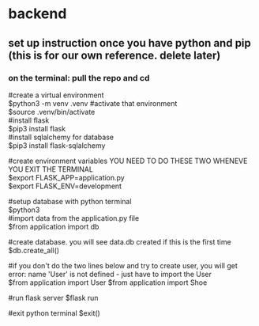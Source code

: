 # backend

## set up instruction once you have python and pip (this is for our own reference. delete later)


### on the terminal: pull the repo and cd

#create a virtual environment\
$python3 -m venv .venv
#activate that environment\
$source .venv/bin/activate\
#install flask\
$pip3 install flask\
#install sqlalchemy for database\
$pip3 install flask-sqlalchemy


#create environment variables YOU NEED TO DO THESE TWO WHENEVE YOU EXIT THE TERMINAL\
$export FLASK_APP=application.py\
$export FLASK_ENV=development


#setup database with python terminal\
$python3\
#import data from the application.py file\
$from application import db


#create database. you will see data.db created if this is the first time\
$db.create_all()

#if you don't do the two lines below and try to create user, you will get error: name 'User' is not defined - just have to import the User\
$from application import User
$from application import Shoe

#run flask server
$flask run

#exit python terminal 
$exit()

